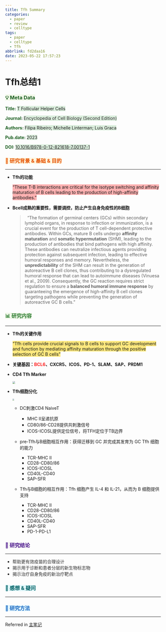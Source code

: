 ```yaml
---
title: Tfh Summary
categories:
  - paper
  - review
  - celltype
tags:
  - paper
  - celltype
  - Tfh
abbrlink: fd2daa16
date: 2023-05-22 17:57:23
---
```


# Tfh总结1

### <span style="color: #1b5e20"><span style="background-color: #f1f8e9">💡 Meta Data</span></span>

**<span style="color: #1b5e20">Title: </span>** <span style="background-color: #dbeedd">T Follicular Helper Cells</span>

**<span style="color: #1b5e20">Journal: </span>** <span style="color: #2e2e2e"><span style="background-color: #dbeedd">Encyclopedia of Cell Biology (Second Edition)</span></span>

**<span style="color: #1b5e20">Authors: </span>** <span style="background-color: #dbeedd">Filipa Ribeiro; Michelle Linterman; Luis Graca</span>

**<span style="color: #1b5e20">Pub.date: </span>** <span style="background-color: #dbeedd">2023</span>

**<span style="color: #1b5e20">DOI: </span>** <span style="background-color: #dbeedd"><a href="https://doi.org/10.1016/B978-0-12-821618-7.00137-1" rel="noopener noreferrer nofollow">10.1016/B978-0-12-821618-7.00137-1</a></span>

### <span style="color: #e65100"><span style="background-color: #fff8e1">📜 研究背景 &amp; 基础 &amp; 目的</span></span>

---

* **Tfh的功能**

    <span class="highlight" data-annotation="%7B%22attachmentURI%22%3A%22http%3A%2F%2Fzotero.org%2Fusers%2F9243551%2Fitems%2FETMP2AEB%22%2C%22annotationKey%22%3A%22KPBK4X4F%22%2C%22color%22%3A%22%23ff6666%22%2C%22pageLabel%22%3A%22367%22%2C%22position%22%3A%7B%22pageIndex%22%3A0%2C%22rects%22%3A%5B%5B108.227%2C460.678%2C539.058%2C468.648%5D%2C%5B67.465%2C450.757%2C149.336%2C460.249%5D%5D%7D%2C%22citationItem%22%3A%7B%22uris%22%3A%5B%22http%3A%2F%2Fzotero.org%2Fusers%2F9243551%2Fitems%2FRZCM877F%22%5D%2C%22locator%22%3A%22367%22%7D%7D"><span style="background-color: #ff666680">“These T-B interactions are critical for the isotype switching and affinity maturation of B cells leading to the production of high-affinity antibodies.”</span></span>

* **Bcell成熟的重要性，需要调控，防止产生自身免疫性的B细胞**

    >   <span class="highlight" data-annotation="%7B%22attachmentURI%22%3A%22http%3A%2F%2Fzotero.org%2Fusers%2F9243551%2Fitems%2FETMP2AEB%22%2C%22pageLabel%22%3A%22368%22%2C%22position%22%3A%7B%22pageIndex%22%3A1%2C%22rects%22%3A%5B%5B73.134%2C533.021%2C544.769%2C541.108%5D%2C%5B73.134%2C521.952%2C544.82%2C530.42%5D%2C%5B73.134%2C511.01%2C544.783%2C519.479%5D%2C%5B73.134%2C500.139%2C544.804%2C508.226%5D%2C%5B73.134%2C489.197%2C544.719%2C497.284%5D%2C%5B73.134%2C478.128%2C544.809%2C486.597%5D%2C%5B73.133%2C467.13%2C544.788%2C475.598%5D%2C%5B73.134%2C456.315%2C391.075%2C464.402%5D%5D%7D%2C%22citationItem%22%3A%7B%22uris%22%3A%5B%22http%3A%2F%2Fzotero.org%2Fusers%2F9243551%2Fitems%2FRZCM877F%22%5D%2C%22locator%22%3A%22368%22%7D%7D">“The formation of germinal centers (GCs) within secondary lymphoid organs, in response to infection or immunization, is a crucial event for the production of T cell-dependent protective antibodies. Within GCs, mature B cells undergo <strong>affinity maturation</strong> and <strong>somatic hypermutation</strong> (SHM), leading to the production of antibodies that bind pathogens with high affinity. These antibodies can neutralize infectious agents providing protection against subsequent infection, leading to effective humoral responses and memory. Nevertheless, the <strong>unpredictability</strong> of the SHM can result in the generation of autoreactive B cell clones, thus contributing to a dysregulated humoral response that can lead to autoimmune diseases (Vinuesa et al., 2009). Consequently, the GC reaction requires strict regulation to ensure a <strong>balanced humoral immune response</strong> by guaranteeing the emergence of high-affinity B cell clones targeting pathogens while preventing the generation of autoreactive GC B cells.”</span>

### <span style="color: #2e7d32"><span style="background-color: #f1f8e9">📊 研究内容</span></span>

---

* **Tfh的关键作用**

    <span class="highlight" data-annotation="%7B%22attachmentURI%22%3A%22http%3A%2F%2Fzotero.org%2Fusers%2F9243551%2Fitems%2FETMP2AEB%22%2C%22annotationKey%22%3A%225H7438C5%22%2C%22color%22%3A%22%23ffd400%22%2C%22pageLabel%22%3A%22368%22%2C%22position%22%3A%7B%22pageIndex%22%3A1%2C%22rects%22%3A%5B%5B387.374%2C434.432%2C544.807%2C444.397%5D%2C%5B73.134%2C423.306%2C491.858%2C431.775%5D%5D%7D%2C%22citationItem%22%3A%7B%22uris%22%3A%5B%22http%3A%2F%2Fzotero.org%2Fusers%2F9243551%2Fitems%2FRZCM877F%22%5D%2C%22locator%22%3A%22368%22%7D%7D"><span style="background-color: #ffd40080">“Tfh cells provide crucial signals to B cells to support GC development and function by mediating affinity maturation through the positive selection of GC B cells”</span></span>

* **关键基因：<span style="color: #ff2020">BCL6</span>、CXCR5、ICOS、PD-1、SLAM、SAP、PRDM1**

* **CD4 Tfh Marker**

    <img src="https://whalege-1258362576.cos.ap-guangzhou.myqcloud.com/Typora/img/4wzMW-xLihMN-20230313.png" style="zoom:50%;" />

* **Tfh细胞分化**

    <img src="https://whalege-1258362576.cos.ap-guangzhou.myqcloud.com/Typora/img/4tz6e-jW7aow-20230313.png" style="zoom:35%;" />

    * DC刺激CD4 NaiveT

        * MHC II呈递抗原
        * CD80/86-CD28提供共刺激信号
        * ICOS-ICOSL提供定位信号，将TFH定位于TB边界
    * pre-Tfh与B细胞相互作用：获得迁移到 GC 并完成其发育为 GC Tfh 细胞的能力

        * TCR-MHC II
        * CD28-CD80/86
        * ICOS-ICOSL
        * CD40L-CD40
        * SAP-SFR
    * Tfh与B细胞的相互作用：Tfh 细胞产生 IL-4 和 IL-21，从而为 B 细胞提供支持

        * TCR-MHC II
        * CD28-CD80/86
        * ICOS-ICOSL
        * CD40L-CD40
        * SAP-SFR
        * PD-1-PD-L1

### <span style="color: #4a148c"><span style="background-color: #f5f5f5">🚩 研究结论</span></span>

---

* <span style="color: rgb(46, 46, 46)">帮助更有效疫苗的合理设计</span>
* <span style="color: rgb(46, 46, 46)">揭示用于诊断和患者分层的新生物标志物</span>
* <span style="color: rgb(46, 46, 46)">揭示治疗自身免疫的新治疗靶点</span>

### <span style="color: #006064"><span style="background-color: #e0f7fa">📌 感想 &amp; 疑问</span></span>

---

### <span style="color: #1565c0"><span style="background-color: #e1f5fe">🔬 研究方法</span></span>

---

Referred in [主笔记](zotero://note/u/FNQNUGED/?ignore=1&line=-1)
